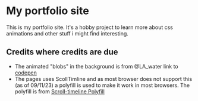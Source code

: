 # My portfolio site

This is my portfolio site. It's a hobby project to learn more about css animations and other stuff i might find interesting.

## Credits where credits are due

- The animated "blobs" in the background is from @LA_water link to [codepen](https://codepen.io/LA_water/pen/rNaYZBb)
- The pages uses ScollTimline and as most browser does not support this (as of 09/11/23) a polyfill is used to make it work in most browsers. The polyfill is from [Scroll-timeline Polyfill](https://github.com/flackr/scroll-timeline)
